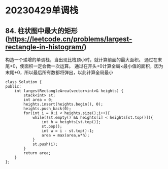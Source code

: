 # 20230429单调栈
## 84. 柱状图中最大的矩形(https://leetcode.cn/problems/largest-rectangle-in-histogram/)
构造一个递增的单调栈，当出现比栈顶小时，就计算前面的最大面积。
通过在末尾+0，使面积一定会做一次运算。
通过在开头+0计算全局×最小值的面积，因为末尾+0，所以最后所有数都将弹出，以此计算全局最小
```
class Solution {
public:
    int largestRectangleArea(vector<int>& heights) {
        stack<int> st;
        int area = 0;
        heights.insert(heights.begin(), 0);
        heights.push_back(0);
        for(int i = 0;i < heights.size();i++){
            while(!st.empty() && heights[i] < heights[st.top()]){
                int h = heights[st.top()];
                st.pop();
                int w = i - st.top()-1;
                area = max(area,w*h);
            }
            st.push(i);
        }
        return area;
    }
};
```
